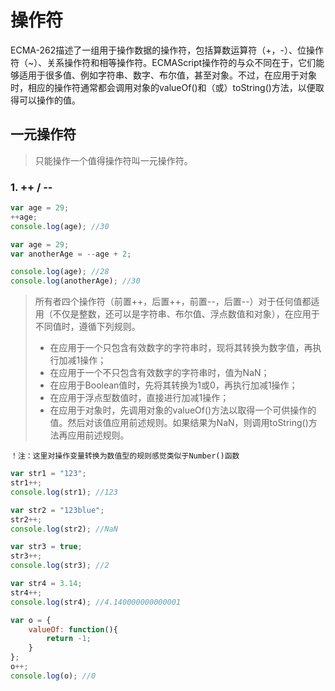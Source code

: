 # 操作符

ECMA-262描述了一组用于操作数据的操作符，包括算数运算符（+，-）、位操作符（~）、关系操作符和相等操作符。ECMAScript操作符的与众不同在于，它们能够适用于很多值、例如字符串、数字、布尔值，甚至对象。不过，在应用于对象时，相应的操作符通常都会调用对象的valueOf()和（或）toString()方法，以便取得可以操作的值。

## 一元操作符

> 只能操作一个值得操作符叫一元操作符。

### 1. ++ / --

``` javascript
var age = 29;
++age;
console.log(age); //30
```

``` javascript
var age = 29;
var anotherAge = --age + 2;

console.log(age); //28
console.log(anotherAge); //30
```

> 所有者四个操作符（前置++，后置++，前置--，后置--）对于任何值都适用（不仅是整数，还可以是字符串、布尔值、浮点数值和对象），在应用于不同值时，遵循下列规则。
> * 在应用于一个只包含有效数字的字符串时，现将其转换为数字值，再执行加减1操作；
> * 在应用于一个不只包含有效数字的字符串时，值为NaN；
> * 在应用于Boolean值时，先将其转换为1或0，再执行加减1操作；
> * 在应用于浮点型数值时，直接进行加减1操作；
> * 在应用于对象时，先调用对象的valueOf()方法以取得一个可供操作的值。然后对该值应用前述规则。如果结果为NaN，则调用toString()方法再应用前述规则。

`！注：这里对操作变量转换为数值型的规则感觉类似于Number()函数`

``` javascript
var str1 = "123";
str1++;
console.log(str1); //123

var str2 = "123blue";
str2++;
console.log(str2); //NaN

var str3 = true;
str3++;
console.log(str3); //2

var str4 = 3.14;
str4++;
console.log(str4); //4.140000000000001

var o = {
    valueOf: function(){
        return -1;
    }
};
o++;
console.log(o); //0
```